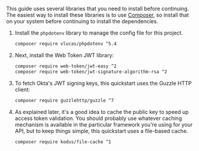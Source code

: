 This guide uses several libraries that you need to install before continuing. The easiest way to install these libraries is to use [Composer](https://getcomposer.org), so install that on your system before continuing to install the dependencies.

1. Install the `phpdotenv` library to manage the config file for this project.

	```bash
	composer require vlucas/phpdotenv ^5.4
	```

2. Next, install the Web Token JWT library:

	```bash
	composer require web-token/jwt-easy ^2
	composer require web-token/jwt-signature-algorithm-rsa ^2
	```

3. To fetch Okta's JWT signing keys, this quickstart uses the Guzzle HTTP client:

	```bash
	composer require guzzlehttp/guzzle ^7
	```

4. As explained later, it's a good idea to cache the public key to speed up access token validation. You should probably use whatever caching mechanism is available in the particular framework you're using for your API, but to keep things simple, this quickstart uses a file-based cache.

	```bash
	composer require kodus/file-cache ^1
	```
